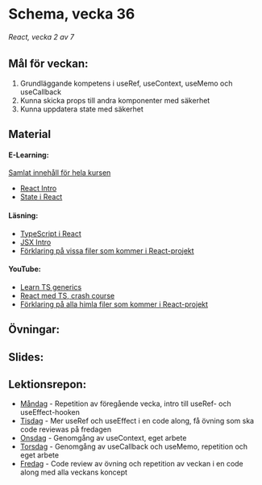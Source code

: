 # Schema, vecka 36

###### React, vecka 2 av 7

## Mål för veckan:
1. Grundläggande kompetens i useRef, useContext, useMemo och useCallback
2. Kunna skicka props till andra komponenter med säkerhet
3. Kunna uppdatera state med säkerhet

## Material
#### E-Learning:
[Samlat innehåll för hela kursen](https://github.com/Lexicon-Frontend-2024/e-learning-material)
* [React Intro](https://app.pluralsight.com/library/courses/react-what-is/table-of-contents)
* [State i React](https://app.pluralsight.com/ilx/video-courses/clips/9ae849e3-419e-43d2-b6c1-12b2f4bf3b68)

#### Läsning:
* [TypeScript i React](https://react.dev/learn/typescript)
* [JSX Intro](https://legacy.reactjs.org/docs/introducing-jsx.html)
* [Förklaring på vissa filer som kommer i React-projekt](https://dev.to/vyan/understanding-vite-flow-and-structure-in-a-react-project-2e84)

#### YouTube:
* [Learn TS generics](https://www.youtube.com/watch?v=EcCTIExsqmI)
* [React med TS, crash course](https://www.youtube.com/watch?v=TPACABQTHvM)
* [Förklaring på alla himla filer som kommer i React-projekt](https://www.youtube.com/watch?v=VfhRDGhAFi0)

## Övningar:

## Slides:

## Lektionsrepon:
* [Måndag]() - Repetition av föregående vecka, intro till useRef- och useEffect-hooken 
* [Tisdag]() - Mer useRef och useEffect i en code along, få övning som ska code reviewas på fredagen
* [Onsdag]() - Genomgång av useContext, eget arbete
* [Torsdag]() - Genomgång av useCallback och useMemo, repetition och eget arbete
* [Fredag]() - Code review av övning och repetition av veckan i en code along med alla veckans koncept
